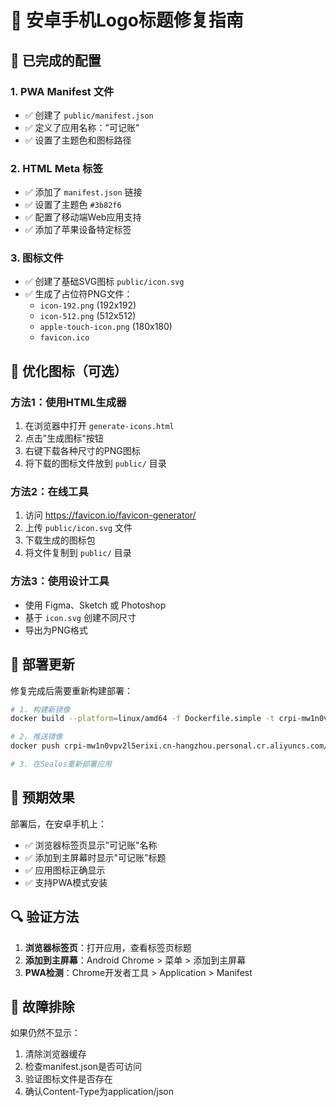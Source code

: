 # 📱 安卓手机Logo标题修复指南

## 🔧 已完成的配置

### 1. PWA Manifest 文件
- ✅ 创建了 `public/manifest.json`
- ✅ 定义了应用名称："可记账"
- ✅ 设置了主题色和图标路径

### 2. HTML Meta 标签
- ✅ 添加了 `manifest.json` 链接
- ✅ 设置了主题色 `#3b82f6`
- ✅ 配置了移动端Web应用支持
- ✅ 添加了苹果设备特定标签

### 3. 图标文件
- ✅ 创建了基础SVG图标 `public/icon.svg`
- ✅ 生成了占位符PNG文件：
  - `icon-192.png` (192x192)
  - `icon-512.png` (512x512) 
  - `apple-touch-icon.png` (180x180)
  - `favicon.ico`

## 🎨 优化图标（可选）

### 方法1：使用HTML生成器
1. 在浏览器中打开 `generate-icons.html`
2. 点击"生成图标"按钮
3. 右键下载各种尺寸的PNG图标
4. 将下载的图标文件放到 `public/` 目录

### 方法2：在线工具
1. 访问 https://favicon.io/favicon-generator/
2. 上传 `public/icon.svg` 文件
3. 下载生成的图标包
4. 将文件复制到 `public/` 目录

### 方法3：使用设计工具
- 使用 Figma、Sketch 或 Photoshop
- 基于 `icon.svg` 创建不同尺寸
- 导出为PNG格式

## 🚀 部署更新

修复完成后需要重新构建部署：

```bash
# 1. 构建新镜像
docker build --platform=linux/amd64 -f Dockerfile.simple -t crpi-mw1n0vpv2l5erixi.cn-hangzhou.personal.cr.aliyuncs.com/ke_test/accounting-web:latest .

# 2. 推送镜像
docker push crpi-mw1n0vpv2l5erixi.cn-hangzhou.personal.cr.aliyuncs.com/ke_test/accounting-web:latest

# 3. 在Sealos重新部署应用
```

## 📱 预期效果

部署后，在安卓手机上：
- ✅ 浏览器标签页显示"可记账"名称
- ✅ 添加到主屏幕时显示"可记账"标题
- ✅ 应用图标正确显示
- ✅ 支持PWA模式安装

## 🔍 验证方法

1. **浏览器标签页**：打开应用，查看标签页标题
2. **添加到主屏幕**：Android Chrome > 菜单 > 添加到主屏幕
3. **PWA检测**：Chrome开发者工具 > Application > Manifest

## 🐛 故障排除

如果仍然不显示：
1. 清除浏览器缓存
2. 检查manifest.json是否可访问
3. 验证图标文件是否存在
4. 确认Content-Type为application/json 